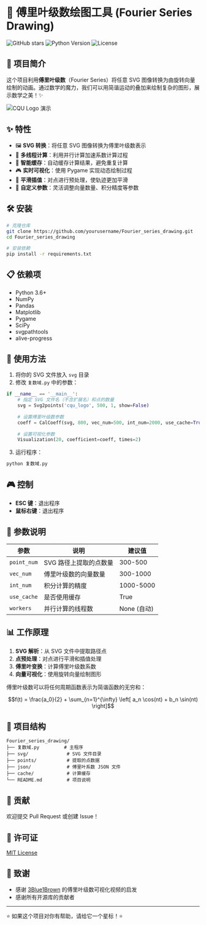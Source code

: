 # 🎨 傅里叶级数绘图工具 (Fourier Series Drawing)

![GitHub stars](https://img.shields.io/github/stars/yourusername/Fourier_series_drawing?style=social)
![Python Version](https://img.shields.io/badge/python-3.6+-blue.svg)
![License](https://img.shields.io/badge/license-MIT-green.svg)

## 📝 项目简介

这个项目利用**傅里叶级数**（Fourier Series）将任意 SVG 图像转换为由旋转向量绘制的动画。通过数学的魔力，我们可以用简谐运动的叠加来绘制复杂的图形，展示数学之美！✨

![CQU Logo 演示](./demo/cqu_logo_demo.gif)

## ✨ 特性

- 🖼️ **SVG 转换**：将任意 SVG 图像转换为傅里叶级数表示
- 🚀 **多线程计算**：利用并行计算加速系数计算过程
- 💾 **智能缓存**：自动缓存计算结果，避免重复计算
- 🎮 **实时可视化**：使用 Pygame 实现动态绘制过程
- 🔄 **平滑插值**：对点进行预处理，使轨迹更加平滑
- 🌈 **自定义参数**：灵活调整向量数量、积分精度等参数

## 🛠️ 安装

```bash
# 克隆仓库
git clone https://github.com/yourusername/Fourier_series_drawing.git
cd Fourier_series_drawing

# 安装依赖
pip install -r requirements.txt
```

## 📋 依赖项

- Python 3.6+
- NumPy
- Pandas
- Matplotlib
- Pygame
- SciPy
- svgpathtools
- alive-progress

## 🚀 使用方法

1. 将你的 SVG 文件放入 `svg` 目录
2. 修改 `复数域.py` 中的参数：

```python
if __name__ == '__main__':
    # 指定 SVG 文件名（不含扩展名）和点的数量
    svg = Svg2points('cqu_logo', 500, 1, show=False)
    
    # 设置傅里叶级数参数
    coeff = CalCoeff(svg, 800, vec_num=500, int_num=2000, use_cache=True, workers=None)
    
    # 设置可视化参数
    Visualization(20, coefficient=coeff, times=2)
```

3. 运行程序：

```bash
python 复数域.py
```

## 🎮 控制

- **ESC 键**：退出程序
- **鼠标右键**：退出程序

## 🔧 参数说明

| 参数 | 说明 | 建议值 |
|------|------|--------|
| `point_num` | SVG 路径上提取的点数量 | 300-500 |
| `vec_num` | 傅里叶级数的向量数量 | 300-1000 |
| `int_num` | 积分计算的精度 | 1000-5000 |
| `use_cache` | 是否使用缓存 | True |
| `workers` | 并行计算的线程数 | None (自动) |

## 📊 工作原理

1. **SVG 解析**：从 SVG 文件中提取路径点
2. **点预处理**：对点进行平滑和插值处理
3. **傅里叶变换**：计算傅里叶级数系数
4. **向量可视化**：使用旋转向量绘制图形

傅里叶级数可以将任何周期函数表示为简谐函数的无穷和：

$$f(t) = \frac{a_0}{2} + \sum_{n=1}^{\infty} \left[ a_n \cos(nt) + b_n \sin(nt) \right]$$

## 📁 项目结构

```
Fourier_series_drawing/
├── 复数域.py         # 主程序
├── svg/              # SVG 文件目录
├── points/           # 提取的点数据
├── json/             # 傅里叶系数 JSON 文件
├── cache/            # 计算缓存
└── README.md         # 项目说明
```

## 🤝 贡献

欢迎提交 Pull Request 或创建 Issue！

## 📜 许可证

[MIT License](LICENSE)

## 🙏 致谢

- 感谢 [3Blue1Brown](https://www.3blue1brown.com/) 的傅里叶级数可视化视频的启发
- 感谢所有开源库的贡献者

---

⭐ 如果这个项目对你有帮助，请给它一个星标！⭐
